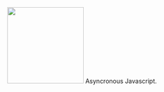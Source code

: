 <div height="20px">
<img width="175px" src="https://cdn.freebiesupply.com/logos/large/2x/nodejs-1-logo-png-transparent.png">
Asyncronous Javascript.
</div>

